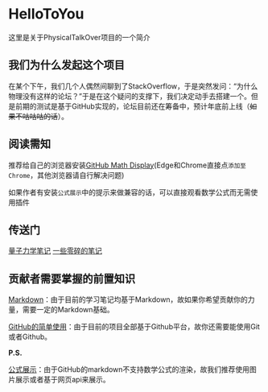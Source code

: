 # HelloToYou

这里是关于PhysicalTalkOver项目的一个简介

## 我们为什么发起这个项目

在某个下午，我们几个人偶然间聊到了StackOverflow，于是突然发问：“为什么物理没有这样的论坛？”于是在这个疑问的支撑下，我们决定动手去搭建一个。但是前期的测试是基于GitHub实现的，论坛目前还在筹备中，预计年底前上线（~~如果不咕咕咕的话~~）。

## 阅读需知
推荐给自己的浏览器安装[GitHub Math Display](https://chrome.google.com/webstore/detail/github-math-display/cgolaobglebjonjiblcjagnpmdmlgmda)(Edge和Chrome直接点`添加至Chrome`，其他浏览器请自行解决问题)

如果作者有安装`公式展示`中的提示来做兼容的话，可以直接观看数学公式而无需使用插件

## 传送门

[量子力学笔记](https://github.com/scimenphy/QuantumMechanicsNoteBook)
[一些零碎的笔记](https://github.com/EKiritsugu/Notes)

## 贡献者需要掌握的前置知识

[Markdown](https://xianbai.me/learn-md/index.html)：由于目前的学习笔记均基于Markdown，故如果你希望贡献你的力量，需要一定的Markdown基础。

[GitHub的简单使用](https://github.com/scimenphy/ToGithub)：由于目前的项目全部基于Github平台，故你还需要能使用Git或者Github。

**P.S.**

[公式展示](https://github.com/scimenphy/HelloToYou/blob/master/FormulaTutorial.md)：由于GitHub的markdown不支持数学公式的渲染，故我们推荐使用图片展示或者基于网页api来展示。
